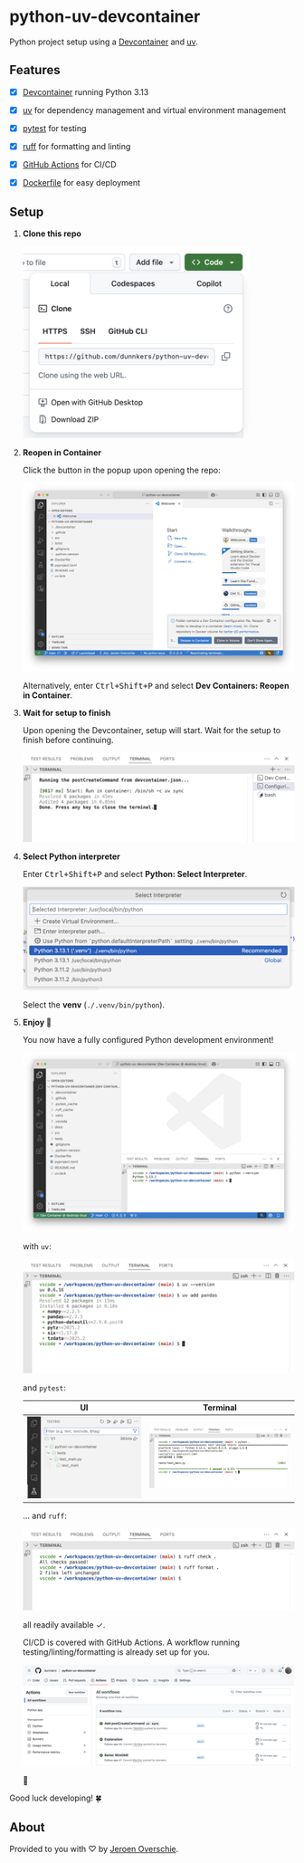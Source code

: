 # python-uv-devcontainer

Python project setup using a [Devcontainer](https://containers.dev) and [uv](https://github.com/astral-sh/uv).

## Features

- [x] [Devcontainer](https://github.com/devcontainers/images/tree/main/src/python) running Python 3.13
- [x] [uv](https://github.com/astral-sh/uv) for dependency management and virtual environment management
- [x] [pytest](https://docs.pytest.org/en/stable/) for testing
- [x] [ruff](https://github.com/astral-sh/ruff) for formatting and linting
- [x] [GitHub Actions](https://github.com/dunnkers/python-uv-devcontainer/actions) for CI/CD
- [x] [Dockerfile](https://github.com/dunnkers/python-uv-devcontainer/blob/main/Dockerfile) for easy deployment


## Setup

1. **Clone this repo**

    <img src="docs/Screenshot 2025-04-23 at 17.19.10.png" alt="Clone repository" width="400"/>
2. **Reopen in Container**

    Click the button in the popup upon opening the repo:

    ![alt text](<docs/Screenshot 2025-04-23 at 17.20.22.png>)

    Alternatively, enter <kbd>Ctrl+Shift+P</kbd> and select **Dev Containers: Reopen in Container**.

3. **Wait for setup to finish**

    Upon opening the Devcontainer, setup will start. Wait for the setup to finish before continuing.

    ![alt text](<docs/Screenshot 2025-04-23 at 18.00.10.png>)

4. **Select Python interpreter**

    Enter <kbd>Ctrl+Shift+P</kbd> and select **Python: Select Interpreter**. 

    <img src="docs/Screenshot 2025-04-23 at 17.53.28.png" alt="VSCode: Python Select Interpreter" width="500"/>

    Select the **venv** (`./.venv/bin/python`).

5. **Enjoy 🫶**

    You now have a fully configured Python development environment!

    ![alt text](<docs/Screenshot 2025-04-23 at 18.28.17.png>)

    with `uv`:

    <img src="docs/Screenshot 2025-04-23 at 18.24.49.png" width="500"/>

    and `pytest`:

    | UI | Terminal |
    |:--:|:--:|
    | ![alt text](<docs/Screenshot 2025-04-23 at 18.10.07.png>) | ![alt text](<docs/Screenshot 2025-04-23 at 18.11.34.png>) |

    ... and `ruff`:

    <img src="docs/Screenshot 2025-04-23 at 18.03.49.png" width="500"/>

    all readily available ✓.

    CI/CD is covered with GitHub Actions. A workflow running testing/linting/formatting is already set up for you.

    ![alt text](<docs/Screenshot 2025-04-23 at 18.06.47.png>)

    🎉

Good luck developing! 🍀


## About

Provided to you with ♡ by [Jeroen Overschie](https://jeroenoverschie.nl/).